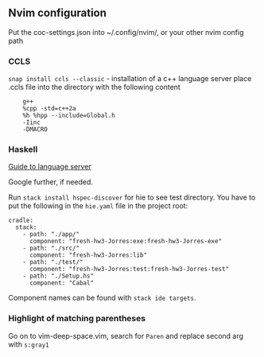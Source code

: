 ## Nvim configuration 

Put the coc-settings.json into ~/.config/nvim/, or your other nvim config path 

### CCLS

`snap install ccls --classic` - installation of a c++ language server
place .ccls file into the directory with the following content

```
    g++
    %cpp -std=c++2a
    %h %hpp --include=Global.h
    -Iinc
    -DMACRO
```
### Haskell

[Guide to language server](http://marco-lopes.com/articles/Vim-and-Haskell-in-2019/)


Google further, if needed.

Run `stack install hspec-discover` for hie to see test directory.
You have to put the following in the `hie.yaml` file in the project root:
```
cradle:
  stack:
    - path: "./app/"
      component: "fresh-hw3-Jorres:exe:fresh-hw3-Jorres-exe"
    - path: "./src/"
      component: "fresh-hw3-Jorres:lib"
    - path: "./test/"
      component: "fresh-hw3-Jorres:test:fresh-hw3-Jorres-test"
    - path: "./Setup.hs"
      component: "Cabal"
```
Component names can be found with `stack ide targets`.

### Highlight of matching parentheses

Go on to vim-deep-space.vim, search for `Paren` and replace second arg with `s:gray1`

